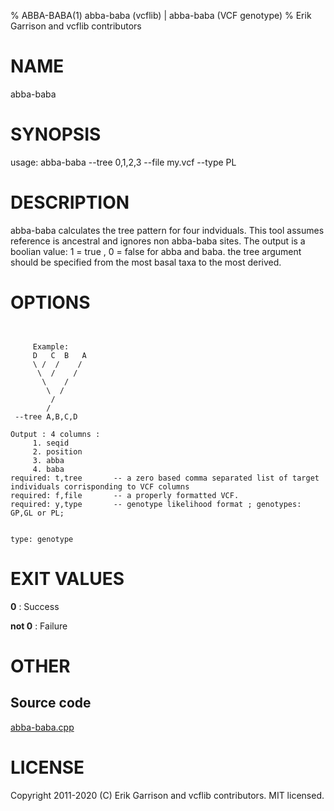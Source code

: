 % ABBA-BABA(1) abba-baba (vcflib) | abba-baba (VCF genotype)
% Erik Garrison and vcflib contributors

# NAME

abba-baba

# SYNOPSIS

usage: abba-baba --tree 0,1,2,3 --file my.vcf --type PL

# DESCRIPTION

 abba-baba calculates the tree pattern for four indviduals. This tool assumes reference is ancestral and ignores non abba-baba sites. The output is a boolian value: 1 = true , 0 = false for abba and baba. the tree argument should be specified from the most basal taxa to the most derived.

# OPTIONS

```


     Example:
     D   C  B   A 
     \ /  /    /  
      \  /    /   
       \    /    
        \  /     
         /        
        /         
 --tree A,B,C,D

Output : 4 columns :     
     1. seqid            
     2. position         
     3. abba             
     4. baba             
required: t,tree       -- a zero based comma separated list of target individuals corrisponding to VCF columns
required: f,file       -- a properly formatted VCF.                                                           
required: y,type       -- genotype likelihood format ; genotypes: GP,GL or PL;                                


type: genotype

```

# EXIT VALUES

**0**
: Success

**not 0**
: Failure

# OTHER

## Source code

[abba-baba.cpp](https://github.com/vcflib/vcflib/blob/master/src/abba-baba.cpp)

# LICENSE

Copyright 2011-2020 (C) Erik Garrison and vcflib contributors. MIT licensed.

<!--
  Created with ./scripts/bin2md.rb scripts/bin2md-template.erb
-->
